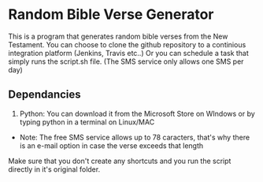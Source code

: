 # Random Bible Verse Generator
This is a program that generates random bible verses from the New Testament.
You can choose to clone the github repository to a continious integration platform (Jenkins, Travis etc..)
Or you can schedule a task that simply runs the script.sh file. (The SMS service only allows one SMS per day)

## Dependancies
1. Python:  You can download it from the Microsoft Store on WIndows or by typing python in a terminal on Linux/MAC

* Note: The free SMS service allows up to 78 caracters, that's why there is an e-mail option in case the verse exceeds that length

Make sure that you don't create any shortcuts and you run the script directly in it's original folder.
